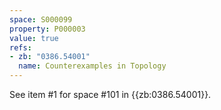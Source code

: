 ```yaml
---
space: S000099
property: P000003
value: true
refs:
- zb: "0386.54001"
  name: Counterexamples in Topology
---
```


See item #1 for space #101 in {{zb:0386.54001}}.
